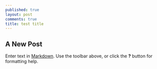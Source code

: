 ```yaml
---
published: true
layout: post
comments: true
title: test title
---
```

## A New Post

Enter text in [Markdown](http://daringfireball.net/projects/markdown/). Use the toolbar above, or click the **?** button for formatting help.
